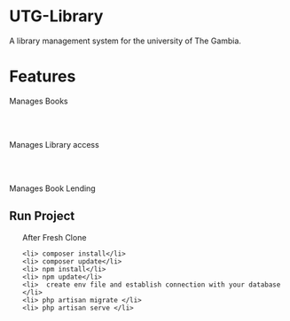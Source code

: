 # UTG-Library
A library management system for the university of The Gambia.  

<h1>Features</h1>

<p>Manages Books</p> <br/> <br/> 
<p>Manages Library access </p> <br/> <br/>
<p>Manages Book Lending </p>

<h2> Run Project </h2>

<ul>
    <p>After Fresh Clone </p>
    
    <li> composer install</li>
    <li> composer update</li>
    <li> npm install</li>
    <li> npm update</li>
    <li>  create env file and establish connection with your database </li>
    <li> php artisan migrate </li>
    <li> php artisan serve </li>
    
   </ul>


    


    
